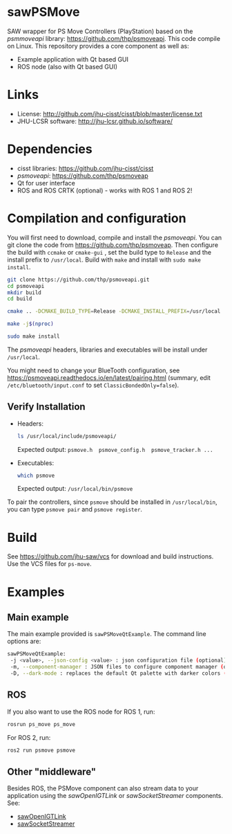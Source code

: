 # sawPSMove

SAW wrapper for PS Move Controllers (PlayStation) based on the
*psmmoveapi* library: https://github.com/thp/psmoveapi. This code
compile on Linux.  This repository provides a core component as well
as:

* Example application with Qt based GUI
* ROS node (also with Qt based GUI)

# Links
 * License: http://github.com/jhu-cisst/cisst/blob/master/license.txt
 * JHU-LCSR software: http://jhu-lcsr.github.io/software/

# Dependencies
 * cisst libraries: https://github.com/jhu-cisst/cisst
 * *psmoveapi*: https://github.com/thp/psmoveap
 * Qt for user interface
 * ROS and ROS CRTK (optional) - works with ROS 1 and ROS 2!

# Compilation and configuration

You will first need to download, compile and install the
*psmoveapi*. You can git clone the code from
https://github.com/thp/psmoveap.  Then configure the build with
`ccmake` or `cmake-gui` , set the build type to `Release` and the
install prefix to `/usr/local`.  Build with `make` and install with
`sudo make install`.  

```bash
git clone https://github.com/thp/psmoveapi.git
cd psmoveapi
mkdir build
cd build
```

```bash
cmake .. -DCMAKE_BUILD_TYPE=Release -DCMAKE_INSTALL_PREFIX=/usr/local
```

```bash
make -j$(nproc)
```

```bash
sudo make install
```

The *psmoveapi* headers, libraries and
executables will be install under `/usr/local`.


You might need to change your BlueTooth configuration, see
https://psmoveapi.readthedocs.io/en/latest/pairing.html (summary, edit
`/etc/bluetooth/input.conf` to set `ClassicBondedOnly=false`).

## Verify Installation

   * Headers:

     ```bash
     ls /usr/local/include/psmoveapi/
     ```

     Expected output: `psmove.h  psmove_config.h  psmove_tracker.h ...`

   * Executables:

     ```bash
     which psmove
     ```
     Expected output: `/usr/local/bin/psmove`

To pair the controllers, since `psmove` should be installed in
`/usr/local/bin`, you can type `psmove pair` and `psmove register`.

# Build

See https://github.com/jhu-saw/vcs for download and build instructions.  Use the VCS files for `ps-move`.


# Examples

## Main example

The main example provided is `sawPSMoveQtExample`.  The command line options are:
```sh
sawPSMoveQtExample:
 -j <value>, --json-config <value> : json configuration file (optional)
 -m, --component-manager : JSON files to configure component manager (optional)
 -D, --dark-mode : replaces the default Qt palette with darker colors (optional)
```

## ROS

If you also want to use the ROS node for ROS 1, run:
```sh
rosrun ps_move ps_move
```

For ROS 2, run:
```sh
ros2 run psmove psmove
```

## Other "middleware"

Besides ROS, the PSMove component can also stream data to your
application using the *sawOpenIGTLink* or *sawSocketStreamer*
components. See:
* [sawOpenIGTLink](https://github.com/jhu-saw/sawOpenIGTLink)
* [sawSocketStreamer](https://github.com/jhu-saw/sawSocketStreamer)

